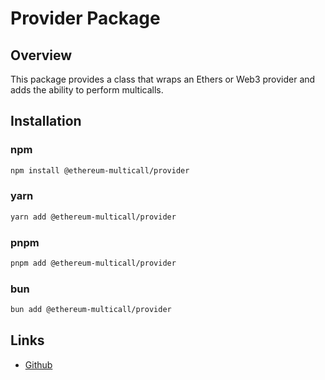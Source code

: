 # Provider Package

## Overview

This package provides a class that wraps an Ethers or Web3 provider and adds the ability to perform multicalls.

## Installation

### npm

```bash
npm install @ethereum-multicall/provider
```

### yarn

```bash
yarn add @ethereum-multicall/provider
```

### pnpm

```bash
pnpm add @ethereum-multicall/provider
```

### bun

```bash
bun add @ethereum-multicall/provider
```

## Links

- [Github](https://github.com/niZmosis/ethereum-multicall)
